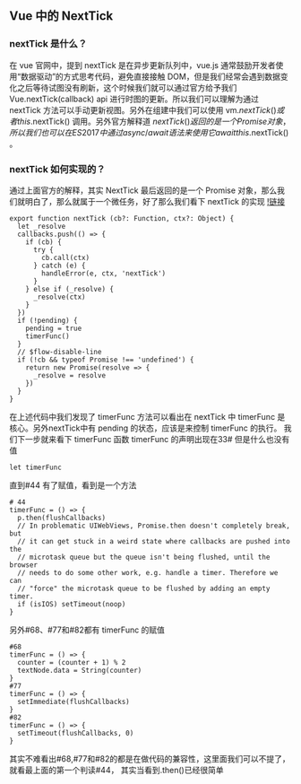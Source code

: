 ## Vue 中的 NextTick
### nextTick 是什么？
在 vue 官网中，提到 nextTick 是在异步更新队列中，vue.js 通常鼓励开发者使用“数据驱动”的方式思考代码，避免直接接触 DOM，但是我们经常会遇到数据变化之后等待试图没有刷新，这个时候我们就可以通过官方给予我们 Vue.nextTick(callback) api 进行时图的更新。所以我们可以理解为通过 nextTick 方法可以手动更新视图。另外在组建中我们可以使用 vm.$nextTick() 或者 this.$nextTick() 调用。另外官方解释道 $nextTick() 返回的是一个 Promise 对象，所以我们也可以在ES2017中通过 async/await 语法来使用它 await this.$nextTick() 。
### nextTick 如何实现的？
通过上面官方的解释，其实 NextTick 最后返回的是一个 Promise 对象，那么我们就明白了，那么就属于一个微任务，好了那么我们看下 nextTick 的实现
[!链接](https://github.com/vuejs/vue/blob/dev/src/core/util/next-tick.js)
`````
export function nextTick (cb?: Function, ctx?: Object) {
  let _resolve
  callbacks.push(() => {
    if (cb) {
      try {
        cb.call(ctx)
      } catch (e) {
        handleError(e, ctx, 'nextTick')
      }
    } else if (_resolve) {
      _resolve(ctx)
    }
  })
  if (!pending) {
    pending = true
    timerFunc()
  }
  // $flow-disable-line
  if (!cb && typeof Promise !== 'undefined') {
    return new Promise(resolve => {
      _resolve = resolve
    })
  }
}
`````
在上述代码中我们发现了 timerFunc 方法可以看出在 nextTick 中 timerFunc 是核心。另外nextTick中有 pending 的状态，应该是来控制 timerFunc 的执行。
我们下一步就来看下 timerFunc 函数
timerFunc 的声明出现在33# 但是什么也没有值
`````
let timerFunc
`````
直到#44 有了赋值，看到是一个方法
`````
# 44
timerFunc = () => {
  p.then(flushCallbacks)
  // In problematic UIWebViews, Promise.then doesn't completely break, but
  // it can get stuck in a weird state where callbacks are pushed into the
  // microtask queue but the queue isn't being flushed, until the browser
  // needs to do some other work, e.g. handle a timer. Therefore we can
  // "force" the microtask queue to be flushed by adding an empty timer.
  if (isIOS) setTimeout(noop)
}
`````
另外#68、#77和#82都有 timerFunc 的赋值
`````
#68
timerFunc = () => {
  counter = (counter + 1) % 2
  textNode.data = String(counter)
}
#77
timerFunc = () => {
  setImmediate(flushCallbacks)
}
#82
timerFunc = () => {
  setTimeout(flushCallbacks, 0)
}
`````
其实不难看出#68,#77和#82的都是在做代码的兼容性，这里面我们可以不提了，就看最上面的第一个判读#44，
其实当看到.then()已经很简单
